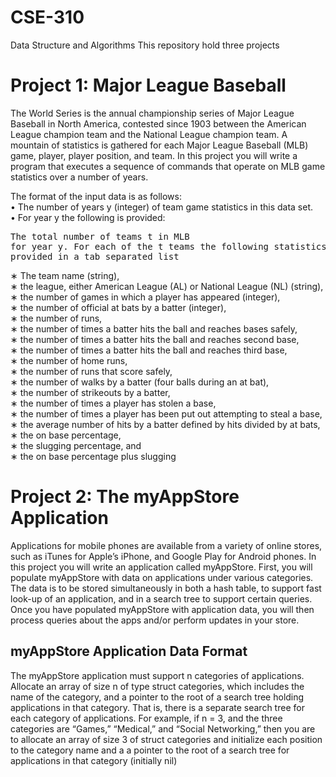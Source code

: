 # CSE-310
Data Structure and Algorithms
This repository hold three projects </br>

# Project 1: Major League Baseball

The World Series is the annual championship series of Major League Baseball in North America, contested
since 1903 between the American League champion team and the National League champion team. A
mountain of statistics is gathered for each Major League Baseball (MLB) game, player, player position, and
team. In this project you will write a program that executes a sequence of commands that operate on MLB
game statistics over a number of years. </br>

The format of the input data is as follows:<br>
• The number of years y (integer) of team game statistics in this data set. <br>
• For year y the following is provided:<br>
    <pre>The total number of teams t in MLB for year y.
    For each of the t teams the following statistics are provided in a tab separated list</pre>
    
<p>∗ The team name (string),<br>
∗ the league, either American League (AL) or National League (NL) (string),<br>
∗ the number of games in which a player has appeared (integer),<br>
∗ the number of official at bats by a batter (integer),<br>
∗ the number of runs,<br>
∗ the number of times a batter hits the ball and reaches bases safely,<br>
∗ the number of times a batter hits the ball and reaches second base,<br>
∗ the number of times a batter hits the ball and reaches third base,<br>
∗ the number of home runs,<br>
∗ the number of runs that score safely,<br>
∗ the number of walks by a batter (four balls during an at bat),<br>
∗ the number of strikeouts by a batter,<br>
∗ the number of times a player has stolen a base,<br>
∗ the number of times a player has been put out attempting to steal a base,<br>
∗ the average number of hits by a batter defined by hits divided by at bats,<br>
∗ the on base percentage,<br>
∗ the slugging percentage, and<br>
∗ the on base percentage plus slugging</p>

# Project 2: The myAppStore Application

Applications for mobile phones are available from a variety of online stores, such as iTunes for Apple’s
iPhone, and Google Play for Android phones.
In this project you will write an application called myAppStore. First, you will populate myAppStore
with data on applications under various categories. The data is to be stored simultaneously in both a hash
table, to support fast look-up of an application, and in a search tree to support certain queries.
Once you have populated myAppStore with application data, you will then process queries about the
apps and/or perform updates in your store.

## myAppStore Application Data Format
The myAppStore application must support n categories of applications. Allocate an array of size n of type
struct categories, which includes the name of the category, and a pointer to the root of a search tree
holding applications in that category. That is, there is a separate search tree for each category of applications.
For example, if n = 3, and the three categories are “Games,” “Medical,” and “Social Networking,” then you
are to allocate an array of size 3 of struct categories and initialize each position to the category name
and a a pointer to the root of a search tree for applications in that category (initially nil)

